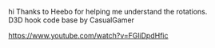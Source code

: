 hi
Thanks to Heebo for helping me understand the rotations.<br>
D3D hook code base by CasualGamer


https://www.youtube.com/watch?v=FGliDpdHfic
